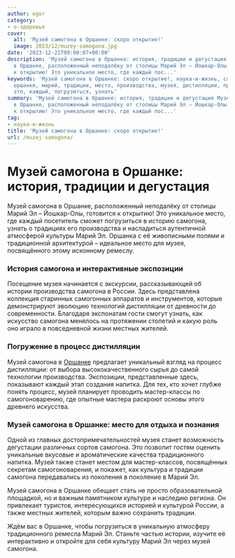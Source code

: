 ```yaml
---
author: egor
category:
- о-здоровье
cover:
  alt: 'Музей самогона в Оршанке: скоро открытие!'
  image: 2023/12/muzey-samogona.jpg
date: '2023-12-21T09:00:07+00:00'
description: 'Музей самогона в Оршанке: история, традиции и дегустация Музей самогона
  в Оршанке, расположенный неподалёку от столицы Марий Эл – Йошкар-Олы, готовится
  к открытию! Это уникальное место, где каждый пос...'
keywords: 'Музей самогона в Оршанке: скоро открытие!, наука-и-жизнь, самогона, музей,
  оршанке, марий, традиции, место, производства, музея, дистилляции, процесс, история,
  это, каждый, погрузиться, узнать'
summary: 'Музей самогона в Оршанке: история, традиции и дегустация Музей самогона
  в Оршанке, расположенный неподалёку от столицы Марий Эл – Йошкар-Олы, готовится
  к открытию! Это уникальное место, где каждый пос...'
tag:
- наука-и-жизнь
title: 'Музей самогона в Оршанке: скоро открытие!'
url: /muzej-samogona/
---
```


# **Музей самогона в Оршанке: история, традиции и дегустация**

Музей самогона в Оршанке, расположенный неподалёку от столицы Марий Эл – Йошкар-Олы, готовится к открытию! Это уникальное место, где каждый посетитель сможет погрузиться в историю самогона, узнать о традициях его производства и насладиться аутентичной атмосферой культуры Марий Эл. Оршанка с её живописными полями и традиционной архитектурой – идеальное место для музея, посвящённого этому исконному ремеслу.

### История самогона и интерактивные экспозиции

Посещение музея начинается с экскурсии, рассказывающей об истории производства самогона в России. Здесь представлена коллекция старинных самогонных аппаратов и инструментов, которые демонстрируют эволюцию технологий дистилляции от древности до современности. Благодаря экспонатам гости смогут узнать, как искусство самогона менялось на протяжении столетий и какую роль оно играло в повседневной жизни местных жителей.

### Погружение в процесс дистилляции

Музей самогона в [Оршанке](/orshanka/) предлагает уникальный взгляд на процесс дистилляции: от выбора высококачественного сырья до самой технологии производства. Экспозиции, представленные здесь, показывают каждый этап создания напитка. Для тех, кто хочет глубже понять процесс, музей планирует проводить мастер-классы по самогоноварению, где опытные мастера раскроют основы этого древнего искусства.

### Музей самогона в Оршанке: место для отдыха и познания

Одной из главных достопримечательностей музея станет возможность дегустации различных сортов самогона. Это позволит гостям оценить уникальные вкусовые и ароматические качества традиционного напитка. Музей также станет местом для мастер-классов, посвящённых секретам самогоноварения, и покажет, как культура и традиции самогона передавались из поколения в поколение в Марий Эл.

Музей самогона в Оршанке обещает стать не просто образовательной площадкой, но и важным памятником культуре и наследию региона. Он привлекает туристов, интересующихся историей и культурой России, а также местных жителей, которым важно сохранить традиции.

Ждём вас в Оршанке, чтобы погрузиться в уникальную атмосферу традиционного ремесла Марий Эл. Станьте частью истории, изучите её интерактивно и откройте для себя культуру Марий Эл через музей самогона.